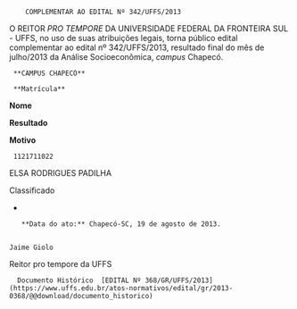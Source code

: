         COMPLEMENTAR AO EDITAL Nº 342/UFFS/2013  

O REITOR *PRO TEMPORE* DA UNIVERSIDADE FEDERAL DA FRONTEIRA SUL - UFFS, no uso de suas atribuições legais, torna público edital complementar ao edital nº 342/UFFS/2013, resultado final do mês de julho/2013 da Análise Socioeconômica, *campus* Chapecó.

     **CAMPUS CHAPECÓ**

     **Matrícula**

   **Nome**

   **Resultado**

   **Motivo**

     1121711022

   ELSA RODRIGUES PADILHA

   Classificado

   -

       **Data do ato:** Chapecó-SC, 19 de agosto de 2013.   
 

    Jaime Giolo   
 Reitor pro tempore da UFFS 

      Documento Histórico  [EDITAL Nº 368/GR/UFFS/2013](https://www.uffs.edu.br/atos-normativos/edital/gr/2013-0368/@@download/documento_historico)     
      